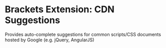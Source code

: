 Brackets Extension: CDN Suggestions
=========================

Provides auto-complete suggestions for common scripts/CSS documents hosted by Google (e.g. jQuery, AngularJS)
